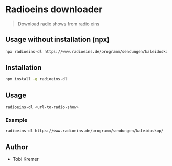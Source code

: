 # Radioeins downloader

> Download radio shows from radio eins

## Usage without installation (npx)

```bash
npx radioeins-dl https://www.radioeins.de/programm/sendungen/kaleidoskop
```

## Installation

```bash
npm install -g radioeins-dl
```

## Usage

```bash
radioeins-dl <url-to-radio-show>
```

### Example

```bash
radioeins-dl https://www.radioeins.de/programm/sendungen/kaleidoskop/
```

## Author

- Tobi Kremer


